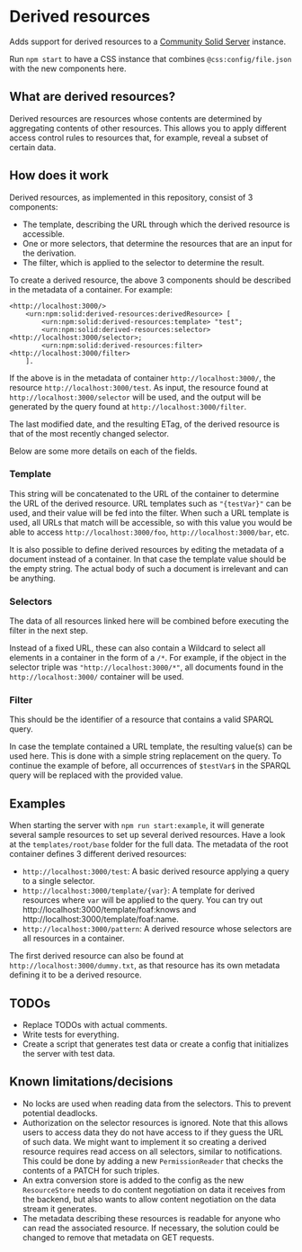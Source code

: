 # Derived resources

Adds support for derived resources to a
[Community Solid Server](https://github.com/CommunitySolidServer/CommunitySolidServer) instance.

Run `npm start` to have a CSS instance that combines `@css:config/file.json` with the new components here.

## What are derived resources?

Derived resources are resources whose contents are determined by aggregating contents of other resources.
This allows you to apply different access control rules to resources that, for example,
reveal a subset of certain data.

## How does it work

Derived resources, as implemented in this repository,
consist of 3 components:
- The template, describing the URL through which the derived resource is accessible.
- One or more selectors, that determine the resources that are an input for the derivation.
- The filter, which is applied to the selector to determine the result.

To create a derived resource, the above 3 components should be described in the metadata of a container.
For example:
```turtle
<http://localhost:3000/>
    <urn:npm:solid:derived-resources:derivedResource> [
        <urn:npm:solid:derived-resources:template> "test";
        <urn:npm:solid:derived-resources:selector> <http://localhost:3000/selector>;
        <urn:npm:solid:derived-resources:filter> <http://localhost:3000/filter>
    ].
```
If the above is in the metadata of container `http://localhost:3000/`,
the resource `http://localhost:3000/test`.
As input, the resource found at `http://localhost:3000/selector` will be used,
and the output will be generated by the query found at `http://localhost:3000/filter`.

The last modified date, and the resulting ETag, of the derived resource
is that of the most recently changed selector.

Below are some more details on each of the fields.

### Template

This string will be concatenated to the URL of the container to determine the URL of the derived resource.
URL templates such as `"{testVar}"` can be used, and their value will be fed into the filter.
When such a URL template is used, all URLs that match will be accessible,
so with this value you would be able to access `http://localhost:3000/foo`,
`http://localhost:3000/bar`, etc.

It is also possible to define derived resources by editing the metadata of a document instead of a container.
In that case the template value should be the empty string.
The actual body of such a document is irrelevant and can be anything.

### Selectors

The data of all resources linked here will be combined before executing the filter in the next step.

Instead of a fixed URL, these can also contain a Wildcard
to select all elements in a container in the form of a `/*`.
For example, if the object in the selector triple was `"http://localhost:3000/*"`,
all documents found in the `http://localhost:3000/` container will be used.

### Filter

This should be the identifier of a resource that contains a valid SPARQL query.

In case the template contained a URL template, the resulting value(s) can be used here.
This is done with a simple string replacement on the query.
To continue the example of before,
all occurrences of `$testVar$` in the SPARQL query will be replaced with the provided value.

## Examples

When starting the server with `npm run start:example`,
it will generate several sample resources to set up several derived resources.
Have a look at the `templates/root/base` folder for the full data.
The metadata of the root container defines 3 different derived resources:
- `http://localhost:3000/test`: A basic derived resource applying a query to a single selector.
- `http://localhost:3000/template/{var}`: A template for derived resources where `var` will be applied to the query.
     You can try out http://localhost:3000/template/foaf:knows and http://localhost:3000/template/foaf:name.
- `http://localhost:3000/pattern`: A derived resource whose selectors are all resources in a container.

The first derived resource can also be found at `http://localhost:3000/dummy.txt`,
as that resource has its own metadata defining it to be a derived resource.

## TODOs

- Replace TODOs with actual comments.
- Write tests for everything.
- Create a script that generates test data or create a config that initializes the server with test data.

## Known limitations/decisions

- No locks are used when reading data from the selectors. This to prevent potential deadlocks.
- Authorization on the selector resources is ignored.
  Note that this allows users to access data they do not have access to if they guess the URL of such data.
  We might want to implement it so creating a derived resource requires read access on all selectors,
  similar to notifications.
  This could be done by adding a new `PermissionReader` that checks the contents of a PATCH for such triples.
- An extra conversion store is added to the config as the new `ResourceStore` needs to do content negotiation
  on data it receives from the backend,
  but also wants to allow content negotiation on the data stream it generates.
- The metadata describing these resources is readable for anyone who can read the associated resource.
  If necessary, the solution could be changed to remove that metadata on GET requests.
